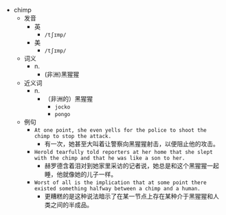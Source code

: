 - chimp
  - 发音
    - 英
      - `/tʃɪmp/`
    - 美
      - `/tʃɪmp/`
  - 词义
    - n.
      - (非洲)黑猩猩
  - 近义词
    - n.
      - （非洲的）黑猩猩
        - `jocko`
        - `pongo`
  - 例句
    - `At one point, she even yells for the police to shoot the chimp to stop the attack.`
      - 有一次，她甚至大叫着让警察向黑猩猩射击，以便阻止他的攻击。
    - `Herold tearfully told reporters at her home that she slept with the chimp and that he was like a son to her.`
      - 赫罗德含着泪对到她家里采访的记者说，她总是和这个黑猩猩一起睡，他就像她的儿子一样。
    - `Worst of all is the implication that at some point there existed something halfway between a chimp and a human.`
      - 更糟糕的是这种说法暗示了在某一节点上存在某种介于黑猩猩和人类之间的半成品。

